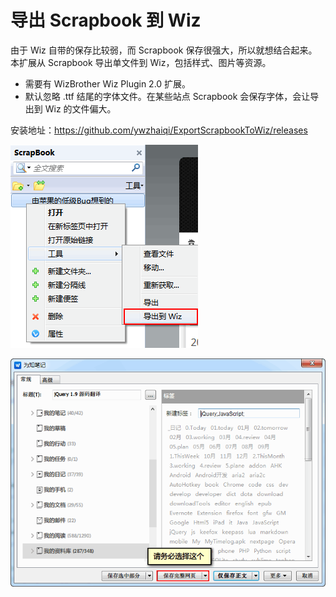 导出 Scrapbook 到 Wiz
=====================

由于 Wiz 自带的保存比较弱，而 Scrapbook 保存很强大，所以就想结合起来。本扩展从 Scrapbook 导出单文件到 Wiz，包括样式、图片等资源。

 - 需要有 WizBrother Wiz Plugin 2.0 扩展。
 - 默认忽略 .ttf 结尾的字体文件。在某些站点 Scrapbook 会保存字体，会让导出到 Wiz 的文件偏大。

安装地址：https://github.com/ywzhaiqi/ExportScrapbookToWiz/releases

![menu.png](menu.png)

![export.png](export.png)